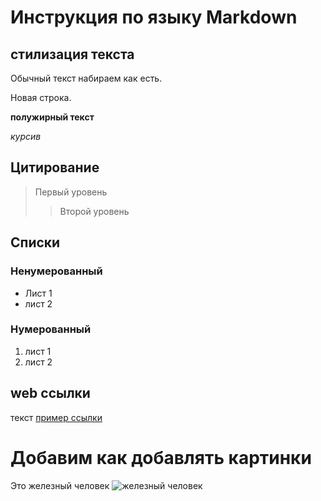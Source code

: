 # Инструкция по языку Markdown

## стилизация текста
Обычный текст набираем как есть.

Новая строка.

**полужирный текст**

*курсив*

## Цитирование 

> Первый уровень
>> Второй уровень

## Списки
### Ненумерованный
* Лист 1
* лист 2

### Нумерованный
1. лист 1
2. лист 2

## web ссылки
текст [пример ссылки](http.example.com "всплывающая подсказка")

# Добавим как добавлять картинки 

Это железный человек
![железный человек](men.jpg)